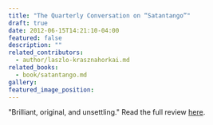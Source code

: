 ```yaml
---
title: "The Quarterly Conversation on “Satantango”"
draft: true
date: 2012-06-15T14:21:10-04:00
featured: false
description: ""
related_contributors:
  - author/laszlo-krasznahorkai.md
related_books:
  - book/satantango.md
gallery:
featured_image_position: 
---
```


"Brilliant, original, and unsettling." Read the full review [here](http://quarterlyconversation.com/satantango-by-laszlo-krasznahorkai). 

